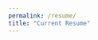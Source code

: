 ```yaml
---
permalink: /resume/
title: "Current Resume"
---
```

<object data="/Users/a/Documents/GitHub/andya17.github.io/_pages/pdfs/resume_november24.pdf" width="1000" height="1000" type='application/pdf'></object>

